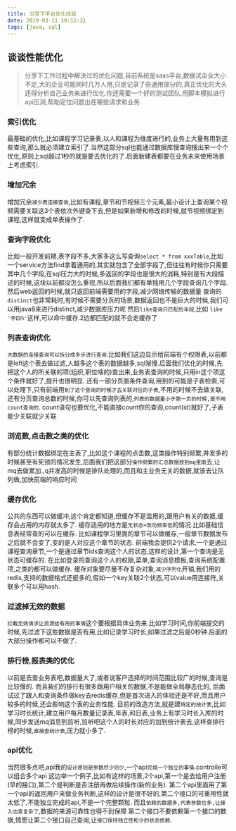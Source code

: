 ```yaml
---
title: 分享下平台优化经验
date: 2019-03-11 10:15:31
tags: [java, sql]
---
```


## 谈谈性能优化

> 分享下工作过程中解决过的优化问题,目前系统是saas平台,数据试企业大小不定,大的企业可能同时几万人用,只是记录了些通用部分的,真正优化的大头还得分析自己业务来进行优化.你还需要一个好的测试团队,用脚本模拟进行api压测,帮助定位问题出在哪些请求和业务.

### 索引优化
最基础的优化,比如课程学习记录表,以人和课程为维度进行的,业务上大量有用到这些查询,那么就必须建立索引了.当然这部分sql也能通过数据库慢查询搜出来一个个优化,原则上sql超过1秒的就是要去优化的了.后面新建表都要在业务未来使用场景上考虑索引.

### 增加冗余
增加冗余`减少表连接查询`,比如有课程,章节和节视频三个元素,最小设计上查询某个视频需要关联这3个表依次外键查下去,但是如果新增和修改的时候,就节视频绑定到课程,这样就变成单表操作了.


### 查询字段优化
比如一般开发前期,表字段不多,大家多这么写查询`select * from xxxTable`,比如一个service方法find拿着通用的,其实就包含了全部字段了,但往往有时候你只需要其中几个字段,在sql压力大的时候,多返回的字段也是很大的消耗,特别是有大段描述的时候,这块以前都没怎么重视,所以后面我们都有单独用几个字段查询几个字段.
然后web返回的时候,就只返回前端需要用的字段,减少网络传输的数据量
查询的`distinct`也非常耗时,有时候不需要分页的场景,数据返回也不是巨大的时候,我们可以用java8来进行distinct,减少数据库压力呢
然后`like查询只匹配后半段`,比如 `like '李四%'`这样,可以命中缓存.2边都匹配的就不会走缓存了

### 列表查询优化
`大数据的连接查询可以拆分成多步进行查询`.比如我们这边显示给前端有个权限表,以前都是left这个表去做过滤,人越多这个表的数据越多,sql渐慢.后面我们优化的时候,先把这个人的所关联的项(组织,职位啥的)查出来,业务表查询的时候,只用in这个项这个条件就好了,提升也很明显.
还有一部分页面条件查询,用到的可能是子表检索,可以处理下,只有前端用`到了这个查询的时候才去关联对应的子表`,不用的时候不去做关联,
还有分页查询总数的时候,你可以先查询列表的,`列表的数据量小于第一页的时候,是不用count查询的`.
count语句也要优化,不能直接count你的查询,count(id)就好了,子表能少关联就少关联

### 浏览数,点击数之类的优化
有部分统计数据绑定在主表了,比如这个课程的点击数,这类操作特别频繁,并发多的时候甚至有死锁的情况发生,后面我们把这部分`操作频繁的汇总数据放到mq里面`去,让mq去做累加.,q并发高的时候是排队处理的,而且和主业务无关的数据,就该去让队列做,加快前端的响应时间

### 缓存优化
公共的东西可以做缓冲,这个肯定都知道,但缓存不是滥用的,跟用户有关的数据,缓存会占用的内存就太多了.
缓存适用的地方是`无状态+改动频率低`的情况.比如基础信息表经常查的可以在缓存.
比如课程学习里面的章节可以做缓存,一般章节数据发布之后就不会变了,变的是人对应这个章节的状态.
前端我会提供2个请求,一个是通过课程查询章节,一个是通过章节ids查询这个人的状态,这样的设计,第一个查询是无状态可缓存的.
在比如登录的查询这个人的权限,菜单,查询消息模板,查询系统配置项,之类的都可以做缓存.
缓存对象要尽量不存复杂对象,`减少序列化`开销,我们用的redis,支持的数据格式还挺多的,假如一个key关联2个状态,可以value用连接符,关联多个可以用hash.

### 过滤掉无效的数据
`拦截无效请求让资源给有用的事情`这个要根据具体业务来.比如学习时间,你前端提交的时候,先过滤下这些数据是否有用,比如记录学习时长,如果过滤之后是0秒钟.后面的大部分操作都可以不做了.

### 排行榜,报表类的优化
以前是去查业务表吧,数据量大了,或者说客户选择的时间范围比较广的时候,查询是比较慢的.
而且我们的排行有很多跟用户相关的数据,不是能做全局静态化的,
后面试过了跟人和查询条件做key去redis缓存,但是首次进入的体验还是不好,而且用户较多的时候,还会影响这个表的业务性能.
目前的改造方法,就是建`特定的统计表`,比如学习时长统计,建立用户每月数量记录表,年表,和日表,业务上有学习时长入库的时候,同步发送mq消息到监听,监听吧这个人的时长对应的加到统计表去,这样查排行榜的时候,`直接查统计表`,压力就小多了.

### api优化

当然很多点吧,api我的`设计原则是参数尽少则少`,一个api`完成一个独立的事情`.controlle可以组合多个api
这边举一个例子,比如有这样的场景,2个api,第一个是去给用户注册(早的接口),第二个是判断是否注册再做后续操作(新的业务).
第二个api里面用了第一个api的返回用户来做业务判断,这样的设计是很不好的,第二个接口的可重用性就太低了,不能独立完成的api,不是一个完整颗粒.
而且`依赖的数据多,代表参数也多,让接入也变复杂了`,数据的来源可靠性也得不到保障
第二个接口不要依赖第一个接口的数据,情愿让第二个接口自己查询,让`接口保持独立性和少的状态依赖`.
